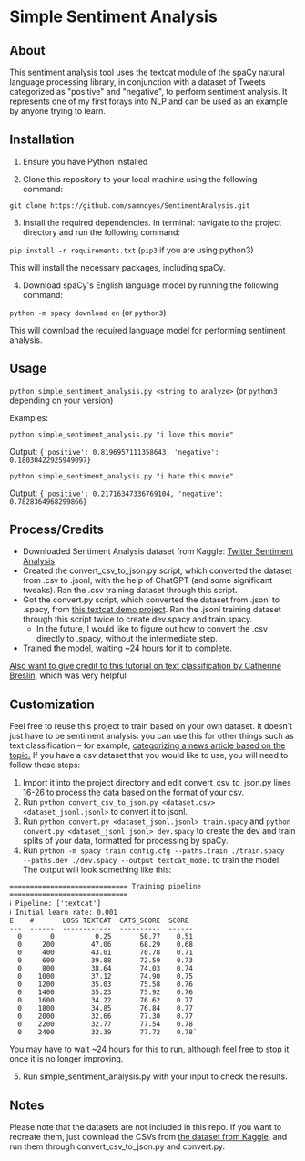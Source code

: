 # Simple Sentiment Analysis

## About
This sentiment analysis tool uses the textcat module of the spaCy natural language processing library, in conjunction with a dataset of Tweets categorized as "positive" and "negative", to perform sentiment analysis. It represents one of my first forays into NLP and can be used as an example by anyone trying to learn.

## Installation

1. Ensure you have Python installed

2. Clone this repository to your local machine using the following command:

`git clone https://github.com/samnoyes/SentimentAnalysis.git`

3. Install the required dependencies. In terminal: navigate to the project directory and run the following command:

`pip install -r requirements.txt` (`pip3` if you are using python3)

This will install the necessary packages, including spaCy.

4. Download spaCy's English language model by running the following command:

`python -m spacy download en` (or `python3`)

This will download the required language model for performing sentiment analysis.

## Usage
`python simple_sentiment_analysis.py <string to analyze>` (or `python3` depending on your version)

Examples:

`python simple_sentiment_analysis.py "i love this movie"`

Output:
`{'positive': 0.8196957111358643, 'negative': 0.18030422925949097}`

`python simple_sentiment_analysis.py "i hate this movie"`

Output:
`{'positive': 0.21716347336769104, 'negative': 0.7828364968299866}`

## Process/Credits
- Downloaded Sentiment Analysis dataset from Kaggle: [Twitter Sentiment Analysis](https://www.kaggle.com/datasets/jp797498e/twitter-entity-sentiment-analysis)
- Created the convert_csv_to_json.py script, which converted the dataset from .csv to .jsonl, with the help of ChatGPT (and some significant tweaks). Ran the .csv training dataset through this script.
- Got the convert.py script, which converted the dataset from .jsonl to .spacy, from [this textcat demo project](https://github.com/explosion/projects/tree/v3/pipelines/textcat_demo). Ran the .jsonl training dataset through this script twice to create dev.spacy and train.spacy.
	- In the future, I would like to figure out how to convert the .csv directly to .spacy, without the intermediate step.
- Trained the model, waiting ~24 hours for it to complete.

[Also want to give credit to this tutorial on text classification by Catherine Breslin](https://catherinebreslin.medium.com/text-classification-with-spacy-3-0-d945e2e8fc44), which was very helpful

## Customization
Feel free to reuse this project to train based on your own dataset. It doesn't just have to be sentiment analysis: you can use this for other things such as text classification – for example, [categorizing a news article based on the topic.](https://catherinebreslin.medium.com/text-classification-with-spacy-3-0-d945e2e8fc44) If you have a csv dataset that you would like to use, you will need to follow these steps:
1. Import it into the project directory and edit convert_csv_to_json.py lines 16-26 to process the data based on the format of your csv.
2. Run `python convert_csv_to_json.py <dataset.csv> <dataset_jsonl.jsonl>` to convert it to jsonl.
3. Run `python convert.py <dataset_jsonl.jsonl> train.spacy` and `python convert.py <dataset_jsonl.jsonl> dev.spacy` to create the dev and train splits of your data, formatted for processing by spaCy.
4. Run `python -m spacy train config.cfg --paths.train ./train.spacy  --paths.dev ./dev.spacy --output textcat_model` to train the model. The output will look something like this:
~~~
============================= Training pipeline =============================
ℹ Pipeline: ['textcat']
ℹ Initial learn rate: 0.001
E    #       LOSS TEXTCAT  CATS_SCORE  SCORE 
---  ------  ------------  ----------  ------
  0       0          0.25       50.77    0.51
  0     200         47.06       68.29    0.68
  0     400         43.01       70.78    0.71
  0     600         39.88       72.59    0.73
  0     800         38.64       74.03    0.74
  0    1000         37.12       74.90    0.75
  0    1200         35.03       75.58    0.76
  0    1400         35.23       75.92    0.76
  0    1600         34.22       76.62    0.77
  0    1800         34.85       76.84    0.77
  0    2000         32.66       77.30    0.77
  0    2200         32.77       77.54    0.78
  0    2400         32.39       77.72    0.78`
~~~
  You may have to wait ~24 hours for this to run, although feel free to stop it once it is no longer improving.
  
5. Run simple_sentiment_analysis.py with your input to check the results.

## Notes
Please note that the datasets are not included in this repo. If you want to recreate them, just download the CSVs from [the dataset from Kaggle](https://www.kaggle.com/datasets/jp797498e/twitter-entity-sentiment-analysis), and run them through convert_csv_to_json.py and convert.py.
